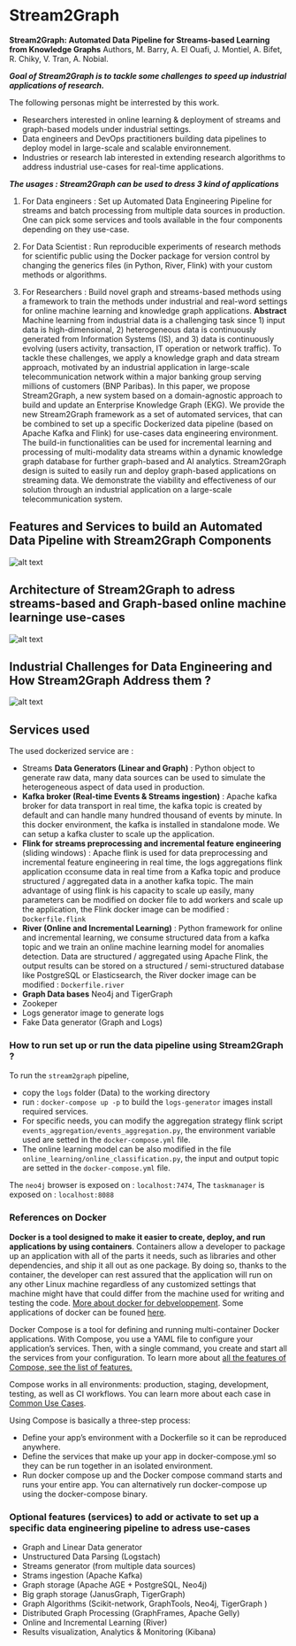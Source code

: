 # Stream2Graph 

**Stream2Graph: Automated Data Pipeline for Streams-based Learning from Knowledge Graphs**
Authors, M. Barry, A. El Ouafi, J. Montiel, A. Bifet, R. Chiky, V. Tran, A. Nobial.

***Goal of Stream2Graph is to tackle some challenges to speed up industrial applications of research.*** 

The following personas might be interrested by this work.

- Researchers interested in online learning & deployment of streams and graph-based models under industrial settings.
- Data engineers and DevOps practitioners building data pipelines to deploy model in large-scale and scalable environnement.
- Industries or research lab interested in extending research algorithms to address industrial use-cases for real-time applications.

***The usages : Stream2Graph can be used to dress 3 kind of applications***


1. For Data engineers : Set up Automated Data Engineering Pipeline for streams and batch processing from multiple data sources in production. One can pick some services and tools available in the four components depending on they use-case.

2. For Data Scientist : Run  reproducible experiments of research methods for scientific public using the Docker package for version control by changing the generics files (in Python, River, Flink) with your custom methods or algorithms.

3. For Researchers : Build novel graph and streams-based methods using a framework to train the methods under industrial and real-word settings for online machine learning and knowledge graph applications.
**Abstract**
Machine learning from industrial data is a challenging task since 1) input data is high-dimensional, 2) heterogeneous data is continuously generated from Information Systems (IS), and 3) data is continuously evolving (users activity, transaction, IT operation or network traffic). To tackle these challenges, we apply a knowledge graph and data stream approach, motivated by an industrial application in large-scale telecommunication network within a major banking group serving millions of customers (BNP Paribas). In this paper, we propose Stream2Graph, a new system based on a domain-agnostic approach to build and update an Enterprise Knowledge Graph (EKG).
 We provide the new Stream2Graph framework as a set of automated services, that can be combined to set up a specific Dockerized data pipeline (based on Apache Kafka and Flink) for use-cases data engineering environment. The build-in functionalities can be used for incremental learning and processing of multi-modality data streams within a dynamic knowledge graph database for further graph-based and AI analytics. Stream2Graph design is suited to easily run and deploy graph-based applications on streaming data. We demonstrate the viability and effectiveness of our solution through an industrial application on a large-scale telecommunication system.
 
## Features and Services to build an Automated Data Pipeline with Stream2Graph Components
![alt text](https://github.com/aissaelouafi/stream2graph/blob/master/Features_Stream2Graph_To_Build_DataPipeline.png)

## Architecture of Stream2Graph to adress streams-based and Graph-based online machine learninge use-cases
![alt text](https://github.com/aissaelouafi/stream2graph/blob/master/Architecture_Stream2Graph_Data_Pipelines.png)

## Industrial Challenges for Data Engineering and How Stream2Graph Address them ?
![alt text](https://github.com/aissaelouafi/stream2graph/blob/master/Industrial_Challenges_Stream2Graph_Features.PNG)


## Services used 

The used dockerized service are :
- Streams **Data Generators (Linear and Graph)** : Python object to generate raw data, many data sources can be used to simulate the heterogeneous aspect of data used in production.
- **Kafka broker (Real-time Events & Streams ingestion)** : Apache kafka broker for data transport in real time, the kafka topic is created by default and can handle many hundred thousand of events by minute. In this docker environment, the kafka is installed in standalone mode. We can setup a kafka cluster to scale up the application. 
- **Flink for streams preprocessing and incremental feature engineering** (sliding windows) : Apache flink is used for data preprocessing and incremental feature engineering in real time, the logs aggregations flink application cconsume data in real time from a Kafka topic and produce structured / aggregated data in a another kafka topic. The main advantage of using flink is his capacity to scale up easily, many parameters can be modified on docker file to add workers and scale up the application, the Flink docker image can be modified : `Dockerfile.flink`
- **River (Online and Incremental Learning)** : Python framework for online and incremental learning, we consume structured data from a kafka topic and we train an online machine learning model for anomalies detection. Data are structured / aggregated using Apache Flink, the output results can be stored on a structured / semi-structured database like PostgreSQL or Elasticsearch, the River docker image can be modified : `Dockerfile.river`
- **Graph Data bases** Neo4j and TigerGraph
- Zookeper 
- Logs generator image to generate logs 
- Fake Data generator (Graph and Logs)


### How to run set up or run the data pipeline using Stream2Graph ?

To run the `stream2graph` pipeline, 
- copy the `logs` folder (Data) to the working directory 
- run : `docker-compose up -p` to build the `logs-generator` images install required services.
- For specific needs, you can modify the aggregation strategy flink script `events_aggregation/events_aggregation.py`, the environment variable used are setted in the `docker-compose.yml` file.
- The online learning model can be also modified in the file `online_learning/online_classification.py`, the input and output topic are setted in the `docker-compose.yml` file. 

The `neo4j` browser is exposed on : `localhost:7474`, The `taskmanager` is exposed on : `localhost:8088`


### References on Docker

**Docker is a tool designed to make it easier to create, deploy, and run applications by using containers**. Containers allow a developer to package up an application with all of the parts it needs, such as libraries and other dependencies, and ship it all out as one package. By doing so, thanks to the container, the developer can rest assured that the application will run on any other Linux machine regardless of any customized settings that machine might have that could differ from the machine used for writing and testing the code. [More about docker for debveloppement](https://dev.to/amoniacou/what-is-docker-why-is-it-important-and-necessary-for-developers-part-i-39e5). Some applications of docker can be founed [here](https://www.infoworld.com/article/3310941/why-you-should-use-docker-and-containers.html). 

Docker Compose is a tool for defining and running multi-container Docker applications. With Compose, you use a YAML file to configure your application’s services. Then, with a single command, you create and start all the services from your configuration. To learn more about [all the features of Compose, see the list of features.](https://docs.docker.com/compose/#features) 

Compose works in all environments: production, staging, development, testing, as well as CI workflows. You can learn more about each case in [Common Use Cases](https://docs.docker.com/compose/#common-use-cases).

Using Compose is basically a three-step process:

- Define your app’s environment with a Dockerfile so it can be reproduced anywhere.
- Define the services that make up your app in docker-compose.yml so they can be run together in an isolated environment.
- Run docker compose up and the Docker compose command starts and runs your entire app. You can alternatively run docker-compose up using the docker-compose binary.

###  Optional features (services) to add or activate to set up a specific data engineering pipeline to adress use-cases 
- Graph and Linear Data generator
- Unstructured Data Parsing (Logstach)
- Streams generator (from multiple data sources)
- Strams ingestion (Apache Kafka)
- Graph storage (Apache AGE + PostgreSQL, Neo4j)
- Big graph storage (JanusGraph, TigerGraph)
- Graph Algorithms (Scikit-network, GraphTools, Neo4j, TigerGraph )
- Distributed Graph Processing (GraphFrames, Apache Gelly) 
- Online and Incremental Learning (River)
- Results visualization, Analytics & Monitoring (Kibana)
